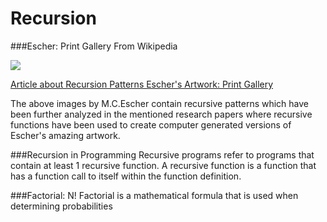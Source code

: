 # Recursion

###Escher:  Print Gallery From Wikipedia

![](https://upload.wikimedia.org/wikipedia/en/0/02/Print_Gallery_by_M._C._Escher.jpg)


[Article about Recursion Patterns Escher's Artwork: Print Gallery](http://www.ams.org/notices/200304/fea-escher.pdf) 



The above images by M.C.Escher contain recursive patterns which have been further analyzed in the mentioned research papers where recursive functions have been used to create computer generated versions of Escher's amazing artwork.

###Recursion in Programming
Recursive programs refer to programs that contain at least 1 recursive function.  A recursive function is a function that has a function call to itself within the function definition.

###Factorial:  N!
Factorial is a mathematical formula that is used when determining probabilities 



